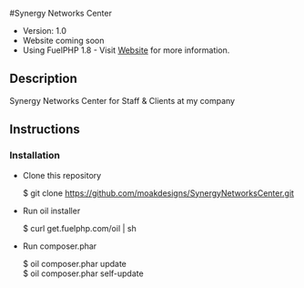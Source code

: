 #Synergy Networks Center

* Version: 1.0
* Website coming soon
* Using FuelPHP 1.8 - Visit [Website](http://fuelphp.com/) for more information.


## Description

Synergy Networks Center for Staff & Clients at my company

## Instructions

### Installation

- Clone this repository

    $ git clone https://github.com/moakdesigns/SynergyNetworksCenter.git

- Run oil installer

    $ curl get.fuelphp.com/oil | sh    

- Run composer.phar

    $ oil composer.phar update  
    $ oil composer.phar self-update

